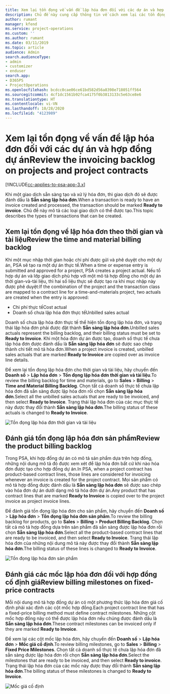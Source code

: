 ```yaml
---
title: Xem lại tồn đọng về vấn đề lập hóa đơn đối với các dự án và hợp đồng dự án
description: Chủ đề này cung cấp thông tin về cách xem lại các tồn đọng về thời gian, chi phí và sản phẩm, cũng như cách đánh dấu các mục này là sẵn sàng để lập hóa đơn.
author: rumant
manager: kfend
ms.service: project-operations
ms.custom: ''
ms.author: rumant
ms.date: 03/11/2019
ms.topic: article
audience: Admin
search.audienceType:
- admin
- customizer
- enduser
search.app:
- D365PS
- ProjectOperations
ms.openlocfilehash: bcdcc0cae06ce61bd582d56a8398e718051ff564
ms.sourcegitcommit: 4cf1dc1561b92fca4175f0b3813133c5e63ce8e6
ms.translationtype: HT
ms.contentlocale: vi-VN
ms.lasthandoff: 10/28/2020
ms.locfileid: "4123989"
---
```

# <a name="review-the-invoicing-backlog-on-projects-and-project-contracts"></a><span data-ttu-id="82ab2-103">Xem lại tồn đọng về vấn đề lập hóa đơn đối với các dự án và hợp đồng dự án</span><span class="sxs-lookup"><span data-stu-id="82ab2-103">Review the invoicing backlog on projects and project contracts</span></span>

[!INCLUDE[cc-applies-to-psa-app-3.x](../includes/cc-applies-to-psa-app-3x.md)]

<span data-ttu-id="82ab2-104">Khi một giao dịch sẵn sàng tạo và xử lý hóa đơn, thì giao dịch đó sẽ được đánh dấu là **Sẵn sàng lập hóa đơn**.</span><span class="sxs-lookup"><span data-stu-id="82ab2-104">When a transaction is ready to have an invoice created and processed, the transaction should be marked **Ready to invoice**.</span></span> <span data-ttu-id="82ab2-105">Chủ đề này mô tả các loại giao dịch có thể được tạo.</span><span class="sxs-lookup"><span data-stu-id="82ab2-105">This topic describes the types of transactions that can be created.</span></span>

## <a name="review-the-time-and-material-billing-backlog"></a><span data-ttu-id="82ab2-106">Xem lại tồn đọng về lập hóa đơn theo thời gian và tài liệu</span><span class="sxs-lookup"><span data-stu-id="82ab2-106">Review the time and material billing backlog</span></span>

<span data-ttu-id="82ab2-107">Khi một mục nhập thời gian hoặc chi phí được gửi và phê duyệt cho một dự án, PSA sẽ tạo ra một dự án thực tế.</span><span class="sxs-lookup"><span data-stu-id="82ab2-107">When a time or expense entry is submitted and approved for a project, PSA creates a project actual.</span></span> <span data-ttu-id="82ab2-108">Nếu tổ hợp dự án và lớp giao dịch phù hợp với một mô tả hợp đồng cho một dự án thời gian-và-tài liệu, thì hai số liệu thực sẽ được tạo ra khi mục nhập này được phê duyệt:</span><span class="sxs-lookup"><span data-stu-id="82ab2-108">If the combination of the project and the transaction class are mapped to a contract line for a time-and-materials project, two actuals are created when the entry is approved:</span></span>

- <span data-ttu-id="82ab2-109">Chi phí thực tế</span><span class="sxs-lookup"><span data-stu-id="82ab2-109">Cost actual</span></span> 
- <span data-ttu-id="82ab2-110">Doanh số chưa lập hóa đơn thực tế</span><span class="sxs-lookup"><span data-stu-id="82ab2-110">Unbilled sales actual</span></span>

<span data-ttu-id="82ab2-111">Doanh số chưa lập hóa đơn thực tế thể hiện tồn đọng lập hóa đơn, và trạng thái lập hóa đơn phải được đặt thành **Sẵn sàng lập hóa đơn**.</span><span class="sxs-lookup"><span data-stu-id="82ab2-111">Unbilled sales actuals represent the billing backlog, and their billing status must be set to **Ready to Invoice**.</span></span> <span data-ttu-id="82ab2-112">Khi một hóa đơn dự án được tạo, doanh số thực tế chưa lập hóa đơn được đánh dấu là **Sẵn sàng lập hóa đơn** sẽ được sao chép thành chi tiết mô tả hóa đơn.</span><span class="sxs-lookup"><span data-stu-id="82ab2-112">When a project invoice is created, unbilled sales actuals that are marked **Ready to Invoice** are copied over as invoice line details.</span></span>

<span data-ttu-id="82ab2-113">Để xem lại tồn đọng lập hóa đơn cho thời gian và tài liệu, hãy chuyển đến **Doanh số** \> **Lập hóa đơn** \> **Tồn đọng lập hóa đơn thời gian và tài liệu**.</span><span class="sxs-lookup"><span data-stu-id="82ab2-113">To review the billing backlog for time and materials, go to **Sales** \> **Billing** \> **Time and Material Billing Backlog**.</span></span> <span data-ttu-id="82ab2-114">Chọn tất cả doanh số thực tế chưa lập hóa đơn đã sẵn sàng được lập hóa đơn rồi chọn **Sẵn sàng lập hóa đơn**.</span><span class="sxs-lookup"><span data-stu-id="82ab2-114">Select all the unbilled sales actuals that are ready to be invoiced, and then select **Ready to Invoice**.</span></span> <span data-ttu-id="82ab2-115">Trạng thái lập hóa đơn của các mục thực tế này được thay đổi thành **Sẵn sàng lập hóa đơn**.</span><span class="sxs-lookup"><span data-stu-id="82ab2-115">The billing status of these actuals is changed to **Ready to Invoice**.</span></span>

![Tồn đọng lập hóa đơn thời gian và tài liệu](media/TMBacklog.png)

## <a name="review-the-product-billing-backlog"></a><span data-ttu-id="82ab2-117">Đánh giá tồn đọng lập hóa đơn sản phẩm</span><span class="sxs-lookup"><span data-stu-id="82ab2-117">Review the product billing backlog</span></span>

<span data-ttu-id="82ab2-118">Trong PSA, khi hợp đồng dự án có mô tả sản phẩm dựa trên hợp đồng, những nội dung mô tả đó được xem xét để lập hóa đơn bất cứ khi nào hóa đơn được tạo cho hợp đồng dự án.</span><span class="sxs-lookup"><span data-stu-id="82ab2-118">In PSA, when a project contract has product-based contract lines, those lines are considered for invoicing whenever an invoice is created for the project contract.</span></span> <span data-ttu-id="82ab2-119">Mọi sản phẩm có mô tả hợp đồng được đánh dấu là **Sẵn sàng lập hóa đơn** sẽ được sao chép vào hóa đơn dự án dưới dạng mô tả hóa đơn dự án.</span><span class="sxs-lookup"><span data-stu-id="82ab2-119">Any product that has contract lines that are marked **Ready to Invoice** is copied over to the project invoice as project invoice lines.</span></span>

<span data-ttu-id="82ab2-120">Để đánh giá tồn đọng lập hóa đơn cho sản phẩm, hãy chuyển đến **Doanh số** \> **Lập hóa đơn** \> **Tồn đọng lập hóa đơn sản phẩm**.</span><span class="sxs-lookup"><span data-stu-id="82ab2-120">To review the billing backlog for products, go to **Sales** \> **Billing** \> **Product Billing Backlog**.</span></span> <span data-ttu-id="82ab2-121">Chọn tất cả mô tả hợp đồng dựa trên sản phẩm đã sẵn sàng được lập hóa đơn rồi chọn **Sẵn sàng lập hóa đơn**.</span><span class="sxs-lookup"><span data-stu-id="82ab2-121">Select all the product-based contract lines that are ready to be invoiced, and then select **Ready to Invoice**.</span></span> <span data-ttu-id="82ab2-122">Trạng thái lập hóa đơn của những nội dung mô tả này được thay đổi thành **Sẵn sàng lập hóa đơn**.</span><span class="sxs-lookup"><span data-stu-id="82ab2-122">The billing status of these lines is changed to **Ready to Invoice**.</span></span>

![Tồn đọng lập hóa đơn sản phẩm](media/ProductBacklog.png)

## <a name="review-billing-milestones-on-fixed-price-contracts"></a><span data-ttu-id="82ab2-124">Đánh giá các mốc lập hóa đơn đối với hợp đồng cố định giá</span><span class="sxs-lookup"><span data-stu-id="82ab2-124">Review billing milestones on fixed-price contracts</span></span>

<span data-ttu-id="82ab2-125">Mỗi nội dung mô tả hợp đồng dự án có một phương thức lập hóa đơn giá cố định phải xác định các cột mốc hợp đồng.</span><span class="sxs-lookup"><span data-stu-id="82ab2-125">Each project contract line that has a fixed-price billing method must define contract milestones.</span></span> <span data-ttu-id="82ab2-126">Những cột mốc hợp đồng này có thể được lập hóa đơn nếu chúng được đánh dấu là **Sẵn sàng lập hóa đơn**.</span><span class="sxs-lookup"><span data-stu-id="82ab2-126">These contract milestones can be invoiced only if they are marked **Ready to Invoice**.</span></span> 

<span data-ttu-id="82ab2-127">Để xem lại các cột mốc lập hóa đơn, hãy chuyển đến **Doanh số** \> **Lập hóa đơn** \> **Mốc giá cố định**.</span><span class="sxs-lookup"><span data-stu-id="82ab2-127">To review billing milestones, go to **Sales** \> **Billing** \> **Fixed Price Milestones**.</span></span> <span data-ttu-id="82ab2-128">Chọn tất cả doanh số thực tế chưa lập hóa đơn đã sẵn sàng được lập hóa đơn rồi chọn **Sẵn sàng lập hóa đơn**.</span><span class="sxs-lookup"><span data-stu-id="82ab2-128">Select the milestones that are ready to be invoiced, and then select **Ready to invoice**.</span></span> <span data-ttu-id="82ab2-129">Trạng thái lập hóa đơn của các mốc này được thay đổi thành **Sẵn sàng lập hóa đơn**.</span><span class="sxs-lookup"><span data-stu-id="82ab2-129">The billing status of these milestones is changed to **Ready to Invoice**.</span></span>

![Mốc giá cố định](media/FPBacklog.png)
